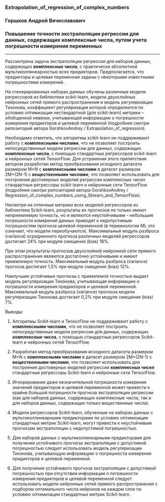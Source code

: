 ### Extrapolation_of_regression_of_complex_numbers

### Горшков Андрей Вячеславович
### Повышение точности экстраполяции регрессии для данных, содержащих комплексные числа, путем учета погрешности измерения переменных
------------------------------------------

Рассмотрена задача экстраполяции регрессии для наборов данных, содержащих **комплексные числа**, с практически абсолютной мультиколлинеарностью всех предикторов. Предполагается, что предикторы и целевая переменная заданы с некоторыми известными погрешностями измерений.

На сгенерированных наборах данных обучены различные модели регрессоров из библиотеки scikit-learn, модели двухслойных нейронных сетей прямого распространения и модель регуляризации Тихонова, коэффициент регуляризации которой определяется по условию оптимизации нестандартной (для scikit-learn) метрики – обобщенной невязки, учитывающей информацию о погрешности измерения предикторов и целевой переменной (подробнее смотри репозиторий автора GorshkovAndrey / Extrapolation_of_regression). 

Необходимо отметить, что алгоритмы scikit-learn не поддерживают работу с **комплексными числами**, что не позволяет построить непосредственные модели регрессии для данных, содержащих **комплексные числа**, с помощью стандартных регрессоров scikit-learn и нейронных сетей TensorFlow. Для устранения этого препятствия автором разработан метод преобразования исходного датасета размером M×N с **комплексными числами** в датасет размером 2M×(2N-1) с **вещественными числами**, что позволяет использовать для построения достоверных моделей регрессии комплексных чисел стандартные регрессоры scikit-learn и нейронные сети TensorFlow (подробнее смотри репозиторий автора GorshkovAndrey / Regression_of_complex_numbers_using_Sklearn_and_TensorFlow).

Несмотря на отличные метрики всех моделей регрессоров из библиотеки Scikit-learn, результаты их прогнозов не только имеют неприемлемую точность, но и являются неустойчивыми – небольшие погрешности измерений данных приводят к недопустимым погрешностям прогноза целевой переменной (в терминологии ML это означает, что модели переобучаются). Максимальный модуль разброса (variance) осредненного прогноза различных моделей регрессоров достигает 24% при модуле смещения (bias) 18%.

При этом результаты прогнозов двухслойной нейронной сети прямого распространения являются достаточно устойчивыми и имеют приемлемую точность. Максимальный модуль разброса (variance) прогноза достигает 1,5% при модуле смещения (bias) 12%.

Наилучшие устойчивые прогнозы с приемлемой точностью выдает модель регуляризации Тихонова, учитывающая информацию о погрешности измерения предикторов и целевой переменной. Максимальный модуль разброса (variance) прогноза модели регуляризации Тихонова достигает 0,2% при модуле смещения (bias) 7%.

Выводы:
1. Алгоритмы Scikit-learn и TensorFlow не поддерживают работу с **комплексными числами**, что не позволяет построить непосредственные модели регрессии для данных, содержащих **комплексные числа**, с помощью стандартных регрессоров Scikit-learn и нейронных сетей TensorFlow.
   
2. Разработан метод преобразования исходного датасета размером M×N с **комплексными числами** в датасет размером 2M×(2N-1) с **вещественными числами**, что позволяет использовать для построения достоверных моделей регрессии **комплексных чисел** стандартные регрессоры Scikit-learn и нейронные сети TensorFlow.

3. Игнорирование даже незначительной погрешности измерения значений предикторов и целевой переменной может привести к крайне большой погрешности прогноза экстраполяции регрессии (как для наборов данных, содержащих комплексные числа, так и для наборов данных, содержащих только вещественные числа).

4. Модели регрессоров Scikit-learn, обученные на наборах данных с мультиколлинеарными предикторами по условию оптимизации стандартных метрик Scikit-learn, могут привести к неустойчивым прогнозам экстраполяции с недопустимой погрешностью.

5. Для наборов данных с мультиколлинеарными предикторами для получения устойчивого прогноза экстраполяции с допустимой погрешностью следует использовать модель регуляризации Тихонова, учитывающую информацию о погрешности измерения предикторов и целевой переменной.

6. Для получения устойчивого прогноза экстраполяции с допустимой погрешностью при отсутствии информации о погрешности измерения предикторов и целевой переменной следует использовать модели нейронных сетей прямого распространения с подбором оптимального числа нейронов на каждом слое по условию оптимизации стандартных метрик Scikit-learn.
